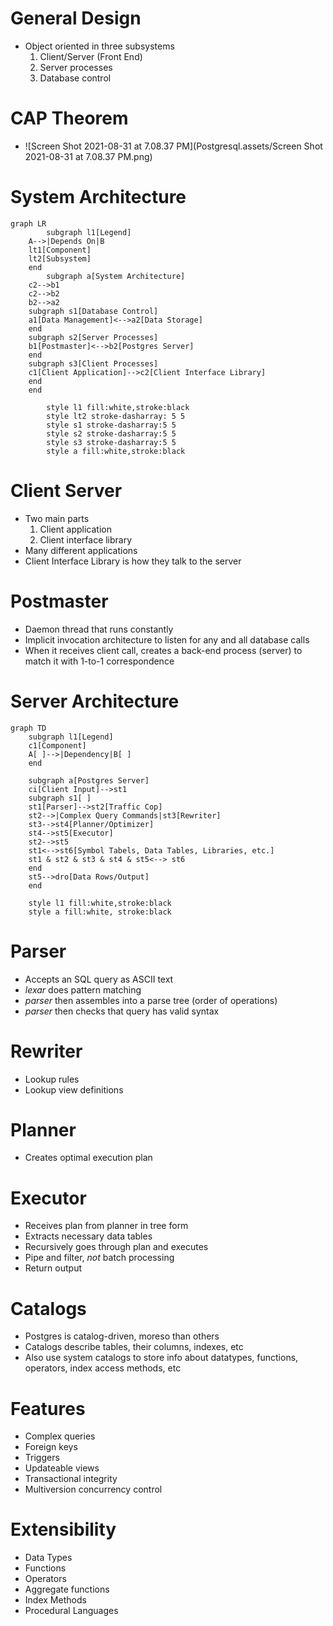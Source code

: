 # General Design

- Object oriented in three subsystems
  1. Client/Server (Front End)
  2. Server processes
  3. Database control



# CAP Theorem

- ![Screen Shot 2021-08-31 at 7.08.37 PM](Postgresql.assets/Screen Shot 2021-08-31 at 7.08.37 PM.png)



# System Architecture

```mermaid
graph LR
		subgraph l1[Legend]
    A-->|Depends On|B
    lt1[Component]
    lt2[Subsystem]
    end
		subgraph a[System Architecture]
    c2-->b1
    c2-->b2
    b2-->a2
    subgraph s1[Database Control]
    a1[Data Management]<-->a2[Data Storage]
    end
    subgraph s2[Server Processes]
    b1[Postmaster]<-->b2[Postgres Server]
    end
    subgraph s3[Client Processes]
    c1[Client Application]-->c2[Client Interface Library]
    end
    end
    
		style l1 fill:white,stroke:black
		style lt2 stroke-dasharray: 5 5
		style s1 stroke-dasharray:5 5
		style s2 stroke-dasharray:5 5
		style s3 stroke-dasharray:5 5
		style a fill:white,stroke:black
```

# Client Server

- Two main parts
  1. Client application
  2. Client interface library
- Many different applications
- Client Interface Library is how they talk to the server

# Postmaster

- Daemon thread that runs constantly
- Implicit invocation architecture to listen for any and all database calls
- When it receives client call, creates a back-end process (server) to match it with 1-to-1 correspondence

# Server Architecture

```mermaid
graph TD
	subgraph l1[Legend]
	c1[Component]
	A[ ]-->|Dependency|B[ ]
	end
	
	subgraph a[Postgres Server]
	ci[Client Input]-->st1
	subgraph s1[ ]
	st1[Parser]-->st2[Traffic Cop]
	st2-->|Complex Query Commands|st3[Rewriter]
	st3-->st4[Planner/Optimizer]
	st4-->st5[Executor]
	st2-->st5
	st1<-->st6[Symbol Tabels, Data Tables, Libraries, etc.]
	st1 & st2 & st3 & st4 & st5<--> st6
	end
	st5-->dro[Data Rows/Output]
	end

	style l1 fill:white,stroke:black
	style a fill:white, stroke:black
```

# Parser

-  Accepts an SQL query as ASCII text
- *lexar* does pattern matching
- *parser* then assembles into a parse tree (order of operations)
- *parser* then checks that query has valid syntax

# Rewriter

- Lookup rules
- Lookup view definitions

# Planner

- Creates optimal execution plan

# Executor

- Receives plan from planner in tree form
- Extracts necessary data tables
- Recursively goes through plan and executes
- Pipe and filter, *not* batch processing
- Return output

# Catalogs

- Postgres is catalog-driven, moreso than others
- Catalogs describe tables, their columns, indexes, etc
- Also use system catalogs to store info about datatypes, functions, operators, index access methods, etc

# Features

- Complex queries
- Foreign keys
- Triggers
- Updateable views
- Transactional integrity
- Multiversion concurrency control

# Extensibility

- Data Types
- Functions
- Operators
- Aggregate functions
- Index Methods
- Procedural Languages